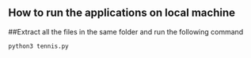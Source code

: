 ## How to run the applications on local machine <br>

##Extract all the files in the same folder and run the following command
```
python3 tennis.py
```
